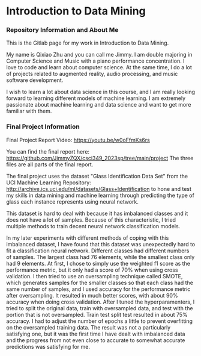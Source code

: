 # Introduction to Data Mining

### Repository Information and About Me ###
This is the Gitlab page for my work in Introduction to Data Mining. <br>

My name is Qixiao Zhu and you can call me Jimmy.
I am double majoring in Computer Science and Music with a 
piano performance concentration. I love to code and learn
about computer science. At the same time, I do a lot of projects
related to augmented reality, audio processing, and music software development. <br>

I wish to learn a lot about data science in this course, and I am really looking
forward to learning different models of machine learning. I am extremely passionate
about machine learning and data science and want to get more familiar with them.

### Final Project Information ###
Final Project Report Video: https://youtu.be/w0oFfmKs6rs <br>

You can find the final report here: https://github.com/JimmyZQX/csci349_2023sp/tree/main/project
The three files are all parts of the final report.

The final project uses the dataset "Glass Identification Data Set" from the 
UCI Machine Learning Repository: http://archive.ics.uci.edu/ml/datasets/Glass+Identification
to hone and test my skills in data mining and machine learning through predicting the type
of glass each instance represents using neural network. <br>

This dataset is hard to deal with because it has imbalanced classes and it does not have a lot 
of samples. Because of this characteristic, I tried multiple methods to train decent neural network
classification models. <br>

In my later experiments with different methods of coping with this imbalanced dataset, I have
found that this dataset was unexpectedly hard to fit a classification neural network. Different
classes had different numbers of samples. The largest class had 76 elements, while the smallest
class only had 9 elements. At first, I chose to simply use the weighted f1 score as 
the performance metric, but it only had a score of 70% when using cross validation. I  then tried 
to use an oversampling technique called SMOTE, which generates samples for the smaller classes so
that each class had the same number of samples, and I used accuracy for the performance metric after
oversampling. It resulted in much better scores, with about 90% accuracy when doing cross validation.
After I tuned the hyperparamenters, I tried to split the original data, train with oversampled data, 
and test with the portion that is not oversampled. Train test split test resulted in about 75% accuracy. 
I had to adjust the number of epochs a little to prevent overfitting on the oversampled training data. 
The result was not a particularly satisfying one, but it was the first time I have dealt with 
imbalanced data and the progress from not even close to accurate to somewhat accurate predictions was 
satisfying for me.
